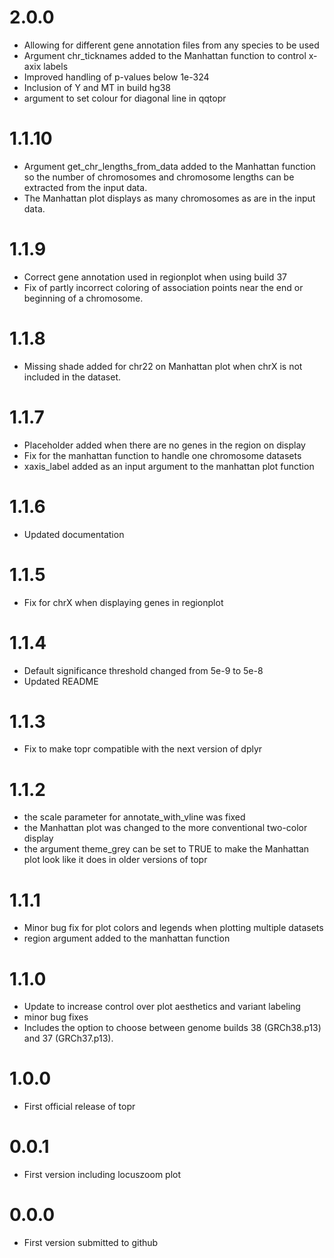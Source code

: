 # 2.0.0
* Allowing for different gene annotation files from any species to be used
* Argument chr_ticknames added to the Manhattan function to control x-axix labels
* Improved handling of p-values below 1e-324 
* Inclusion of Y and MT in build hg38
* argument to set colour for diagonal line in qqtopr

# 1.1.10
* Argument get_chr_lengths_from_data added to the Manhattan function so the number of chromosomes and chromosome lengths can be extracted from the input data.
* The Manhattan plot displays as many chromosomes as are in the input data.


# 1.1.9
* Correct gene annotation used in regionplot when using build 37
* Fix of partly incorrect coloring of association points near the end or beginning of a chromosome.

# 1.1.8
* Missing shade added for chr22 on Manhattan plot when chrX is not included in the dataset.

# 1.1.7
* Placeholder added when there are no genes in the region on display
* Fix for the manhattan function to handle one chromosome datasets
* xaxis_label added as an input argument to the manhattan plot function

# 1.1.6
* Updated documentation

# 1.1.5
* Fix for chrX when displaying genes in regionplot

# 1.1.4
* Default significance threshold changed from 5e-9 to 5e-8
* Updated README

# 1.1.3
* Fix to make topr compatible with the next version of dplyr

# 1.1.2

* the scale parameter for annotate_with_vline was fixed
* the Manhattan plot was changed to the more conventional two-color display
* the argument theme_grey can be set to TRUE to make the Manhattan plot look like it does in older versions of topr

# 1.1.1

* Minor bug fix for plot colors and legends when plotting multiple datasets
* region argument added to the manhattan function

# 1.1.0

* Update to increase control over plot aesthetics and variant labeling
* minor bug fixes
* Includes the option to choose between genome builds 38 (GRCh38.p13) and 37 (GRCh37.p13).

# 1.0.0

* First official release of topr

# 0.0.1

* First version including locuszoom plot

# 0.0.0

* First version submitted to github
